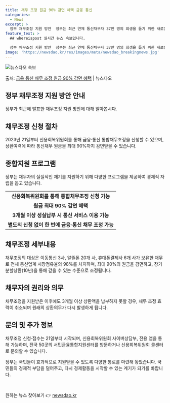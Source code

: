 ```yaml
---
title: 채무 조정 원금 90% 감면 혜택 금융 통신
categories:
  - News
excerpt: >
  정부 채무조정 지원 방안  정부는 최근 연체 통신채무자 37만 명의 회생을 돕기 위한 새로운 채무조정 방안을…
feature_text: >
  ## whereispost 실시간 뉴스 속보입니다.

  정부 채무조정 지원 방안  정부는 최근 연체 통신채무자 37만 명의 회생을 돕기 위한 새로운 채무조정 방안을…
image: 'https://newsdao.kr/res/images/meta/newsdao_breakingnews.jpg'
---
```


![뉴스다오 속보](https://newsdao.kr/res/images/meta/newsdao_breakingnews.jpg)

<p>출처: <a href="https://newsdao.kr/4336" rel="dofollow">금융 통신 채무 조정 원금 90% 감면 혜택</a> | 뉴스다오</p>

<h2 data-ke-size="size26">정부 채무조정 지원 방안 안내</h2>
<p data-ke-size="size16">정부가 최근에 발표한 채무조정 지원 방안에 대해 알아봅시다.</p>

<h2>채무조정 신청 절차</h2>
<p data-ke-size="size16">2023년 21일부터 신용회복위원회를 통해 금융·통신 통합채무조정을 신청할 수 있으며, 상환여력에 따라 통신채무 원금을 최대 90%까지 감면받을 수 있습니다.</p>

<h2>종합지원 프로그램</h2>
<p data-ke-size="size16">정부는 채무자의 실질적인 재기를 지원하기 위해 다양한 프로그램을 제공하여 경제적 자립을 돕고 있습니다.</p>

<table>
  <tr>
    <td style="text-align: center; height: 17px;"><b>신용회복위원회를 통해 통합채무조정 신청 가능</b></td>
  </tr>
  <tr>
    <td style="text-align: center; height: 17px;"><b>원금 최대 90% 감면 혜택</b></td>
  </tr>
  <tr>
    <td style="text-align: center; height: 17px;"><b>3개월 이상 성실납부 시 통신 서비스 이용 가능</b></td>
  </tr>
  <tr>
    <td style="text-align: center; height: 17px;"><b>별도의 신청 없이 한 번에 금융·통신 채무 조정 가능</b></td>
  </tr>
</table>

<h2>채무조정 세부내용</h2>
<p data-ke-size="size16">채무조정의 대상은 이동통신 3사, 알뜰폰 20개 사, 휴대폰결제사 6개 사가 보유한 채무로 전체 통신업계 시장점유율의 98%를 차지하며, 최대 90%의 원금을 감면하고, 장기분할상환(10년)을 통해 갚을 수 있는 수준으로 조정됩니다.</p>

<h2>채무자의 권리와 의무</h2>
<p data-ke-size="size16">채무조정을 지원받은 이후에도 3개월 이상 상환액을 납부하지 못할 경우, 채무 조정 효력이 취소되며 원래의 상환의무가 다시 발생하게 됩니다.</p>

<h2>문의 및 추가 정보</h2>
<p data-ke-size="size16">채무조정 신청·접수는 21일부터 시작되며, 신용회복위원회 사이버상담부, 전용 앱을 통해 가능하며, 전국 50곳의 서민금융통합지원센터를 방문하거나 신용회복위원회 콜센터로 문의할 수 있습니다.</p>

<p data-ke-size="size16">정부는 국민들이 효과적으로 지원받을 수 있도록 다양한 통로를 마련해 놓았습니다. 국민들의 경제적 부담을 덜어주고, 다시 경제활동을 시작할 수 있는 계기가 되기를 바랍니다.</p>

<p data-ke-size="size16">&nbsp;</p> 

원하는 뉴스 찾아보기 👉 <a href="https://newsdao.kr" rel="dofollow">newsdao.kr</a>


